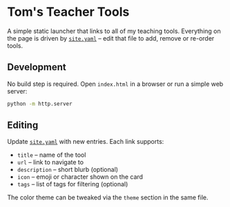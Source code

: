 # Tom's Teacher Tools

A simple static launcher that links to all of my teaching tools. Everything on the page is driven by [`site.yaml`](./site.yaml) – edit that file to add, remove or re-order tools.

## Development

No build step is required. Open `index.html` in a browser or run a simple web server:

```bash
python -m http.server
```

## Editing

Update [`site.yaml`](./site.yaml) with new entries. Each link supports:

- `title` – name of the tool
- `url` – link to navigate to
- `description` – short blurb (optional)
- `icon` – emoji or character shown on the card
- `tags` – list of tags for filtering (optional)

The color theme can be tweaked via the `theme` section in the same file.
